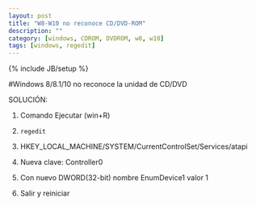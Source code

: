 ```yaml
---
layout: post
title: "W8-W10 no reconoce CD/DVD-ROM"
description: ""
category: [windows, CDROM, DVDROM, w8, w10]
tags: [windows, regedit]
---
```

{% include JB/setup %}

#Windows 8/8.1/10 no reconoce la unidad de CD/DVD

SOLUCIÓN:

1. Comando Ejecutar (win+R)

2. ```regedit``` 

3. HKEY_LOCAL_MACHINE/SYSTEM/CurrentControlSet/Services/atapi

4. Nueva clave: Controller0

6. Con nuevo DWORD(32-bit) nombre EnumDevice1 valor 1

8. Salir y reiniciar
